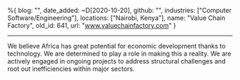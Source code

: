 %{
  blog: "",
  date_added: ~D[2020-10-20],
  github: "",
  industries: ["Computer Software/Engineering"],
  locations: ["Nairobi, Kenya"],
  name: "Value Chain Factory",
  old_id: 641,
  url: "www.valuechainfactory.com"
}

---

We believe Africa has great potential for economic development thanks to technology. We are determined to play a role in making this a reality. We are actively engaged in ongoing projects to address structural challenges and root out inefficiencies within major sectors.
